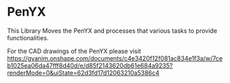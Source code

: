 # PenYX

This Library Moves the PenYX and processes that various tasks to provide functionalities.

For the CAD drawings of the PenYX please visit https://gvanim.onshape.com/documents/c4e3420f12f081ac834e1f3a/w/7ceb1025ea06da47fff8d40d/e/d85f2143620db61e684a9235?renderMode=0&uiState=62d3fd17d12063210a5386c4